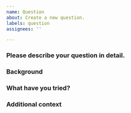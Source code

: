 ```yaml
---
name: Question
about: Create a new question.
labels: question
assignees: ''

---
```


<!--
    - Guidelines for asking a good question:
    Be clear and specific about what you are asking.
    Provide enough background information for others to understand the context of your question.
    Make sure your question is relevant to the project or topic at hand.
    Use proper grammar and spelling to make your question easy to understand.
-->

### Please describe your question in detail.
<!-- A clear and concise description of what your question is about. -->

### Background
<!-- If applicable, provide some background information that might be relevant to your question. -->

### What have you tried?
<!-- Describe any troubleshooting steps or research you've already done to try to answer your question. -->

### Additional context
<!-- Add any other context or screenshots about the question here. -->
